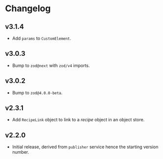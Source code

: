 # Changelog
## v3.1.4
- Add `params` to `CustomElement`.

## v3.0.3
- Bump to `zod@next` with `zod/v4` imports.

## v3.0.2
- Bump to `zod@4.0.0-beta`.

## v2.3.1
- Add `RecipeLink` object to link to a _recipe_ object in an object store.

## v2.2.0
- Initial release, derived from `publisher` service hence the starting version number.
